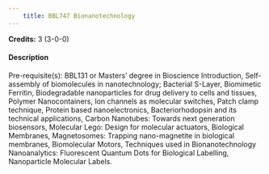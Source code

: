 ```yaml
---
    title: BBL747 Bionanotechnology
---
```

**Credits:** 3 (3-0-0)



#### Description 
Pre-requisite(s): BBL131 or Masters’ degree in Bioscience Introduction, Self-assembly of biomolecules in nanotechnology; Bacterial S-Layer, Biomimetic Ferritin, Biodegradable nanoparticles for drug delivery to cells and tissues, Polymer Nanocontainers, Ion channels as molecular switches, Patch clamp technique, Protein based nanoelectronics, Bacteriorhodopsin and its technical applications, Carbon Nanotubes: Towards next generation biosensors, Molecular Lego: Design for molecular actuators, Biological Membranes, Magnetosomes: Trapping nano-magnetite in biological membranes, Biomolecular Motors, Techniques used in Bionanotechnology Nanoanalytics: Fluorescent Quantum Dots for Biological Labelling, Nanoparticle Molecular Labels.